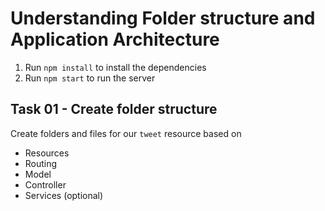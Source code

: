 # Understanding Folder structure and Application Architecture

1. Run `npm install` to install the dependencies
2. Run `npm start` to run the server

## Task 01 - Create folder structure

Create folders and files for our `tweet` resource based on

- Resources
- Routing
- Model
- Controller
- Services (optional)
